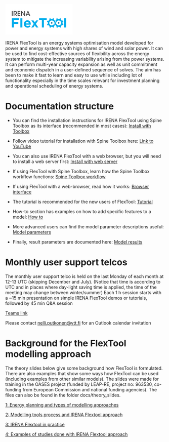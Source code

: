 ![IRENA FlexTool logo](./irena_flextool_logo.png)

IRENA FlexTool is an energy systems optimisation model developed for power and energy systems with high shares of wind and solar power. It can be used to find cost-effective sources of flexibility across the energy system to mitigate the increasing variability arising from the power systems. It can perform multi-year capacity expansion as well as unit commitment and economic dispatch in a user-defined sequence of solves. The aim has been to make it fast to learn and easy to use while including lot of functionality especially in the time scales relevant for investment planning and operational scheduling of energy systems.

# Documentation structure

- You can find the installation instructions for IRENA FlexTool using Spine Toolbox as its interface (recommended in most cases): [Install with Toolbox](https://irena-flextool.github.io/flextool/install_toolbox/)
- Follow video tutorial for installation with Spine Toolbox here: [Link to YouTube](https://youtu.be/N3qB0rzxPYw)
- You can also use IRENA FlexTool with a web browser, but you will need to install a web server first: [Install with web server](https://irena-flextool.github.io/flextool/install_web_interface/)

- If using FlexTool with Spine Toolbox, learn how the Spine Toolbox workflow functions: [Spine Toolbox workflow](https://irena-flextool.github.io/flextool/spine_toolbox).
- If using FlexTool with a web-browser, read how it works: [Browser interface](https://irena-flextool.github.io/flextool/browser_interface)

- The tutorial is recommended for the new users of FlexTool: [Tutorial](https://irena-flextool.github.io/flextool/tutorial)
- How-to section has examples on how to add specific features to a model: [How to](https://irena-flextool.github.io/flextool/how_to)
- More advanced users can find the model parameter descriptions useful: [Model parameters](https://irena-flextool.github.io/flextool/reference)
- Finally, result parameters are documented here: [Model results](https://irena-flextool.github.io/flextool/results)

# Monthly user support telcos

The monthly user support telco is held on the last Monday of each month at 12-13 UTC (skipping December and July). (Notice that time is according to UTC and in places where day-light saving time is applied, the time of the meeting may change between winter/summer) Each 1 h session starts with a ~15 min presentation on simple IRENA FlexTool demos or tutorials, followed by 45 min Q&A session

[Teams link](https://teams.microsoft.com/l/meetup-join/19%3ameeting_MmIzZWMxYzktODMzNi00ODdjLWJlM2MtYzQ0Y2U4NDlhNTAz%40thread.v2/0?context=%7b%22Tid%22%3a%2268d6b592-5008-43b5-9b04-23bec4e86cf7%22%2c%22Oid%22%3a%226510eb43-ff7f-4f42-93ca-0302a115cd48%22%7d)

Please contact nelli.putkonen@vtt.fi for an Outlook calendar invitation


# Background for the FlexTool modelling approach

The theory slides below give some background how FlexTool is formulated. There are also examples that show some ways how FlexTool can be used (including examples from other similar models). The slides were made for training in the OASES project (funded by LEAP-RE, project no: 963530, co-funding from European Commission and national funding agencies). The files can also be found in the folder docs/theory_slides.

[1: Energy planning and types of modelling approaches](./theory_slides/Session1_Energy_planning_and_types_of_modelling_approaches.pdf)

[2: Modelling tools process and IRENA Flextool approach](./theory_slides/Session2_Modelling_tools_process_and_IRENA_FlexTool_approach.pdf)

[3: IRENA Flextool in practice](./theory_slides/Session3_IRENA_FlexTool_in_practice.pdf)

[4: Examples of studies done with IRENA Flextool approach](./theory_slides/Examples_of_studies_done_with_IRENA_FlexTool_approach.pdf)